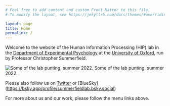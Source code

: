 ```yaml
---
# Feel free to add content and custom Front Matter to this file.
# To modify the layout, see https://jekyllrb.com/docs/themes/#overriding-theme-defaults

layout: page
title: Home
permalink: /
---
```


Welcome to the website of the Human Information Processing (HIP) lab in the [Department of Experimental Psychology](https://www.psy.ox.ac.uk) at the [University of Oxford](https://www.ox.ac.uk), run by Professor Christopher Summerfield.

![Some of the lab punting, summer 2022.](https://humaninformationprocessing.files.wordpress.com/2024/02/2022-08-31-img_7408.jpg)
Some of the lab punting, summer 2022.

Please also follow us on [Twitter](https://twitter.com/summerfieldlab?lang=en) or [BlueSky] (https://bsky.app/profile/summerfieldlab.bsky.social)

For more about us and our work, please follow the menu links above.

